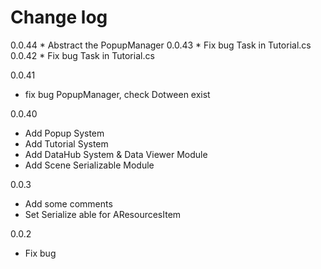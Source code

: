 ﻿<h1> Change log </h1>
0.0.44
* Abstract the PopupManager
0.0.43
* Fix bug Task in Tutorial.cs
0.0.42
* Fix bug Task in Tutorial.cs

0.0.41
* fix bug PopupManager, check Dotween exist

0.0.40
* Add Popup System
* Add Tutorial System
* Add DataHub System & Data Viewer Module
* Add Scene Serializable Module

0.0.3
* Add some comments
* Set Serialize able for AResourcesItem

0.0.2
* Fix bug